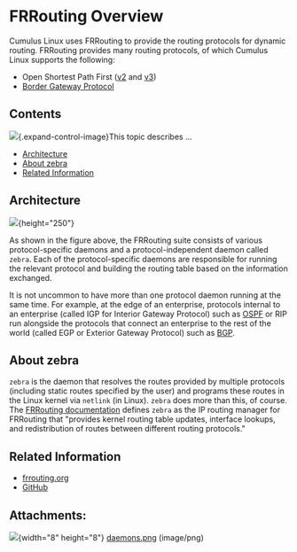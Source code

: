 # FRRouting Overview

Cumulus Linux uses FRRouting to provide the routing protocols for
dynamic routing. FRRouting provides many routing protocols, of which
Cumulus Linux supports the following:

-   Open Shortest Path First ([v2](Open_Shortest_Path_First_-_OSPF) and
    [v3](Open_Shortest_Path_First_v3_-_OSPFv3))
-   [Border Gateway Protocol](Border_Gateway_Protocol_-_BGP)

## Contents

![](images/icons/grey_arrow_down.png){.expand-control-image}This topic
describes ...

-   [Architecture](#FRRoutingOverview-Architecture)
-   [About zebra](#FRRoutingOverview-Aboutzebra)
-   [Related Information](#FRRoutingOverview-RelatedInformation)

## Architecture

![](attachments/8362917/8362916.png){height="250"}

As shown in the figure above, the FRRouting suite consists of various
protocol-specific daemons and a protocol-independent daemon called
`zebra`. Each of the protocol-specific daemons are responsible for
running the relevant protocol and building the routing table based on
the information exchanged.

It is not uncommon to have more than one protocol daemon running at the
same time. For example, at the edge of an enterprise, protocols internal
to an enterprise (called IGP for Interior Gateway Protocol) such
as [OSPF](Open_Shortest_Path_First_-_OSPF) or RIP run alongside the
protocols that connect an enterprise to the rest of the world (called
EGP or Exterior Gateway Protocol) such as
[BGP](Border_Gateway_Protocol_-_BGP).

## About zebra

`zebra` is the daemon that resolves the routes provided by multiple
protocols (including static routes specified by the user) and programs
these routes in the Linux kernel via `netlink` (in Linux). `zebra` does
more than this, of course. The [FRRouting
documentation](https://frrouting.org/user-guide/zebra.html)
defines `zebra` as the IP routing manager for FRRouting that "provides
kernel routing table updates, interface lookups, and redistribution of
routes between different routing protocols."

## Related Information

-   [frrouting.org](https://frrouting.org)
-   [GitHub](https://github.com/FRRouting/frr)

## Attachments:

![](images/icons/bullet_blue.gif){width="8" height="8"}
[daemons.png](attachments/8362917/8362916.png) (image/png)  
